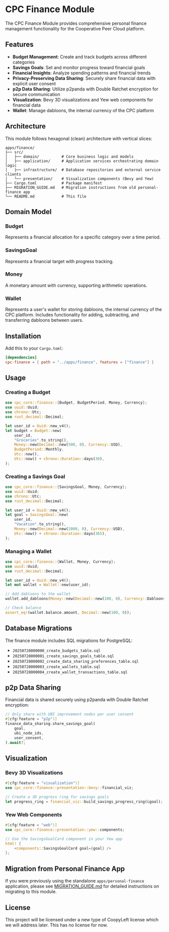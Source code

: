 # CPC Finance Module

The CPC Finance Module provides comprehensive personal finance management functionality for the Cooperative Peer Cloud platform.

## Features

- **Budget Management**: Create and track budgets across different categories
- **Savings Goals**: Set and monitor progress toward financial goals
- **Financial Insights**: Analyze spending patterns and financial trends
- **Privacy-Preserving Data Sharing**: Securely share financial data with explicit user consent
- **p2p Data Sharing**: Utilize p2panda with Double Ratchet encryption for secure communication
- **Visualization**: Bevy 3D visualizations and Yew web components for financial data
- **Wallet**: Manage dabloons, the internal currency of the CPC platform

## Architecture

This module follows hexagonal (clean) architecture with vertical slices:

```
apps/finance/
├── src/
│   ├── domain/          # Core business logic and models
│   ├── application/     # Application services orchestrating domain logic
│   ├── infrastructure/  # Database repositories and external service clients
│   └── presentation/    # Visualization components (Bevy and Yew)
├── Cargo.toml           # Package manifest
├── MIGRATION_GUIDE.md   # Migration instructions from old personal-finance app
└── README.md            # This file
```

## Domain Model

### Budget
Represents a financial allocation for a specific category over a time period.

### SavingsGoal
Represents a financial target with progress tracking.

### Money
A monetary amount with currency, supporting arithmetic operations.

### Wallet
Represents a user's wallet for storing dabloons, the internal currency of the CPC platform. Includes functionality for adding, subtracting, and transferring dabloons between users.

## Installation

Add this to your `Cargo.toml`:

```toml
[dependencies]
cpc-finance = { path = "../apps/finance", features = ["finance"] }
```

## Usage

### Creating a Budget

```rust
use cpc_core::finance::{Budget, BudgetPeriod, Money, Currency};
use uuid::Uuid;
use chrono::Utc;
use rust_decimal::Decimal;

let user_id = Uuid::new_v4();
let budget = Budget::new(
    user_id,
    "Groceries".to_string(),
    Money::new(Decimal::new(500, 0), Currency::USD),
    BudgetPeriod::Monthly,
    Utc::now(),
    Utc::now() + chrono::Duration::days(30),
);
```

### Creating a Savings Goal

```rust
use cpc_core::finance::{SavingsGoal, Money, Currency};
use uuid::Uuid;
use chrono::Utc;
use rust_decimal::Decimal;

let user_id = Uuid::new_v4();
let goal = SavingsGoal::new(
    user_id,
    "Vacation".to_string(),
    Money::new(Decimal::new(2000, 0), Currency::USD),
    Utc::now() + chrono::Duration::days(365),
);
```

### Managing a Wallet

```rust
use cpc_core::finance::{Wallet, Money, Currency};
use uuid::Uuid;
use rust_decimal::Decimal;

let user_id = Uuid::new_v4();
let mut wallet = Wallet::new(user_id);

// Add dabloons to the wallet
wallet.add_dabloons(Money::new(Decimal::new(100, 0), Currency::Dabloons)).unwrap();

// Check balance
assert_eq!(wallet.balance.amount, Decimal::new(100, 0));
```

## Database Migrations

The finance module includes SQL migrations for PostgreSQL:

- `20250728000000_create_budgets_table.sql`
- `20250728000001_create_savings_goals_table.sql`
- `20250728000002_create_data_sharing_preferences_table.sql`
- `20250728000003_create_wallets_table.sql`
- `20250728000004_create_wallet_transactions_table.sql`

## p2p Data Sharing

Financial data is shared securely using p2panda with Double Ratchet encryption:

```rust
// Only share with UBI improvement nodes per user consent
#[cfg(feature = "p2p")]
finance_data_sharing.share_savings_goal(
    goal,
    ubi_node_ids,
    user_consent,
).await?;
```

## Visualization

### Bevy 3D Visualizations

```rust
#[cfg(feature = "visualization")]
use cpc_core::finance::presentation::bevy::financial_viz;

// Create a 3D progress ring for savings goals
let progress_ring = financial_viz::build_savings_progress_ring(&goal);
```

### Yew Web Components

```rust
#[cfg(feature = "web")]
use cpc_core::finance::presentation::yew::components;

// Use the SavingsGoalCard component in your Yew app
html! {
    <components::SavingsGoalCard goal={goal} />
};
```

## Migration from Personal Finance App

If you were previously using the standalone `apps/personal-finance` application, please see [MIGRATION_GUIDE.md](MIGRATION_GUIDE.md) for detailed instructions on migrating to this module.

## License

This project will be licensed under a new type of CoopyLeft license which we will address later. This has no license for now.